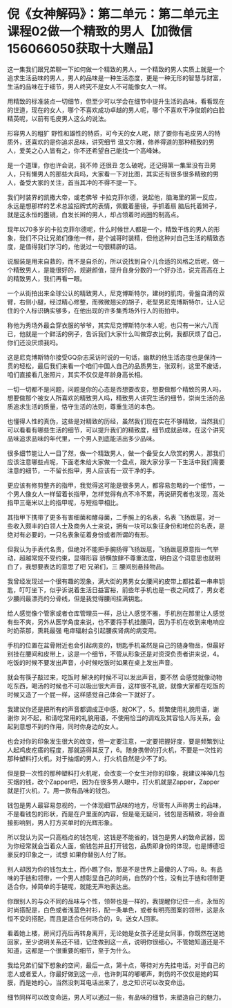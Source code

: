 # 倪《女神解码》：第二单元：第二单元主课程02做一个精致的男人【加微信156066050获取十大赠品】

这一集我们跟兄弟聊一下如何做一个精致的男人，一个精致的男人实质上就是一个追求生活品味的男人，男人的品味是一种生活态度，更是一种无形的智慧与财富，生活的品味在于细节，男人终究不是女人不可能像女人一样。

用精致的标准装点一切细节，但至少可以学会在细节中提升生活的品味，看看现在的世道，现在的女人，哪个不喜欢成功卓越的男人呢，哪个不喜欢干净俊朗的白脸精英呢，以前有毛皮男人这么的说法。

形容男人的粗犷 野性和雄性的特质，可今天的女人呢，除了要你有毛皮男人的特质外，还喜欢的是你追求品味，讲究细节 温文尔雅，修养得道的那种精致的男人，爱美之心人皆有之，你不还希望自己能找一个高峰妹。

是一个道理，你也许会说，我不帅 还很丑 怎么破呢，还记得第一集里没有丑男人，只有懒男人的那些大兵吗，大家看一下对比图，其实还有很多很多精致的男人，备受大家的关注，首当其冲的不得不提一下。

我们时装界的凯撒大帝，或老佛爷 卡拉克菲尔德，说起他，脑海里的第一反应，永远是想那样的艺术总监招牌式的表情，佩戴着墨镜，手抓着扇 脑后托着辫子，就是这永恒的墨镜，白发长辫的男人，却占领着时尚圈的制高点。

现年以70多岁的卡拉克菲尔德呢，什么时候世人都是一个，精致干练的男人的形象，我们不只让兄弟们像他一样，是个诚哥时装精，但他这种对自己生活的精致态度，是值得我们学习的，他说过一句很精辟的话。

说服装是用来自救的，而不是自杀的，所以说找到自个儿合适的风格之后呢，做一个精致男人，是能很好的，规避颜值，提升自身分数的一个好办法，说完高高在上的精致男人，我们再看一眼。

一个从街拍出来全球公认的精致男人，尼克博斯特尔，建树的肌肉，骨盤自清的双臂，右侧小腿，经过精心修整，而微微翘尖的胡子，老型男尼克博斯特尔，让人记住的个人标识确实够多，在他出现的许多集秀场外行人的街拍中。

称他为秀场外最会穿衣服的爷爷，其实尼克博斯特尔本人呢，也只有一米六八而已，他就是一个鲜活的例子，告诉我们大家什么叫做穿衣比例，我都厌烦了自己，你们还没厌烦我吗。

这是尼克博斯特尔接受GQ杂志采访时说的一句话，幽默的他生活态度也是保持一贯的轻松，最后我们来看一个咱们中国人自己的品质男生，张双利，这里不废话，咱们直接看几张照片，其实不仅仅是年龄身高长相。

一切一切都不是问题，问题是你的心态是否想要改变，想要做那个精致的男人吗，想要做那个被女人所喜欢的精致男人吗，精致男人讲究生活的细节，崇尚生活的品质追求生活的质量，恪守生活的法则，尊重生活的本色。

也懂得人性的真伪，这些是对精致的历经，虽然我们现在实在不够精致，当然我们可以看看有哪些生活的细节，可以提升我们的精致度，细节成就品味，在这个讲究品味追求品味的年代里，一个男人到底能活出多少品味。

很多细节能让人一目了然，做一个精致男人，做一个备受女人欣赏的男人，那我们应该注意哪些点呢，下面老朱给大家做一个盘点，跟大家分享一下生活中我们需要注意的细节，一不留长指甲，男人应该有一双干净的手。

更应该有修剪整齐的指甲，我觉得这可能是很多男人，都容易忽略的一个细节，一个男人像女人一样留着长指甲，怎样觉得有点不冷不累，再说研究者也发现，高处指甲三毫米以上的指甲呢，与短指甲相比。

其指甲下携带了更多有害细菌和酵母菌，二手腕上的名表，名表 飞扬跋扈，对一些收入颇丰的白领人士及商务人士来说，拥有一块可以象征身份和地位的名表，是绝对有必要的，一只名表象征着身份或者所谓的有形。

但我认为手表代名贵，但绝对不能把手腕扬得飞扬跋扈，飞扬跋扈原意指一气举动，超越常规不受约束，显得形容 骄横放肆不尊重法度，明白这个词意思也就明白了，我想要表达的意思了吧 兄弟们，三 腰间别悬挂物品。

我曾经发现过一个很有趣的现象，满大街的男男女女腰间的皮带上都挂着一串串钥匙，叮叮坐下，似乎诉说着生活日益富裕，前些年手机也是一夜之间成了，男女老少腰间最漂亮的分骨线，但是我觉得腰间挂满钥匙。

给人感觉像个管家或者仓库管理员一样，总让人感觉不雅，手机别在那里让人感觉有些不爽，另外从医学角度来说，也不要将手机挂腰间，因为手机在收到来电响应时奶茶那，熏耗最强 电瘁辐射会引起腰疾肾病的病变用。

手机的位置在盆骨附近也会引起病变的，钥匙手机虽然是自己的随身物品，但最好别挂在腰间和皮带上，这是一个细节，不管从形象还是对资深负责者讲来说，4。吃饭的时候不要发出声音，小时候吃饭时如果在桌上发出声音。

就会有筷子敲过来，吃饭时 解决的时候不可以发出声音，要不然 会感觉就像动物吃东西，喝汤的时候也不可以吸出很大声音，这样很不礼貌，就像大家都在吃饭的时候又造了一个屁一样，这样感觉自己体会一下就好了。

我建议你还是把所有的声音都调成正中感，就OK了，5。频繁使用礼貌用语，谢谢你 对不起，和请吃常用的礼貌用语，不使用恰当的调戏及其容恰人际关系，会起到意想不到的作用，同时你身边的女人。

也会对你的印象发生很大的改变，但一定要注意，一定要把握好度，要是频繁到让人起鸡皮疙瘩的程度，那就适得其反了，6。随身携带的打火机，不要是一次性的那种塑料打火机，对于抽烟的男人，打火机自然是少不了的。

但是要一次性的那种塑料打火机呢，会改变一个女生对你的印象，我建议神神几包买烟的钱，改个Zapper吧，因为在很多男人眼中，打火机就是Zapper，Zapper就是打火机，7。用一款有品味的钱包。

钱包是男人最容易忽视的，一个体现细节品味的地方，尽管有人声称男士的品味，不是看钱包的形状，而是在户里面的内容，但是毫无疑问，钱包是否精致，将会直接影响到，男人打方买单时的光辉形象。

所以我认为买一只高档点的钱包呢，这钱是不能省的，钱包是男人的致命武器，因为你经常就会当着众人面，偷钱包并且打开钱包，品质即身份的体现，也是博德坦豪反的印象之一，试想 如果你替别人付了账。

别人却因为你的钱包太土，而小瞧了你，那是不是世界上最傻的人了吗，8。有品味的手链和领带，一个男人想彰显自己的时尚，自然的个性，没有比手链和领带更适合你，掉简单的手链呢，就能无声地表达出。

你跟别人的与众不同的品味与个性，领带也是一样的，我提醒你记住一点，永恒的时尚搭配是，白色或者浅蓝色衬衫，配一条单色，或者有明亮图案的领带，这是永恒不变的搭配，而且是适合任何场合的，9。送女人回家。

看着她上楼，房间灯亮后再转身离开，无论她是女孩子还是女同事，你既然在送她回家，至少说明关系还不错，记住做到这一点，说明你很细心，不管她知道还是不知道，这都是一个很重要的细节，至于为什么。

我给兄弟们留下想象的空间，最后一点，第十点，等待对方先挂电话，对于自己的恋人或者爱人，你最好做到这一点，也许刺耳的嘟嘟声，刺伤的不仅仅是她的耳膜，而是她的心，当然没刺耳电话出来了，总之知识可以改变命运。

细节同样可以改变命运，男人可以通过一些，有品味的细节，来塑造自己的魅力。